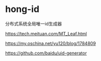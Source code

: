 # hong-id
分布式系统全局唯一id生成器

https://tech.meituan.com/MT_Leaf.html

https://my.oschina.net/yu120/blog/1784809

https://github.com/baidu/uid-generator